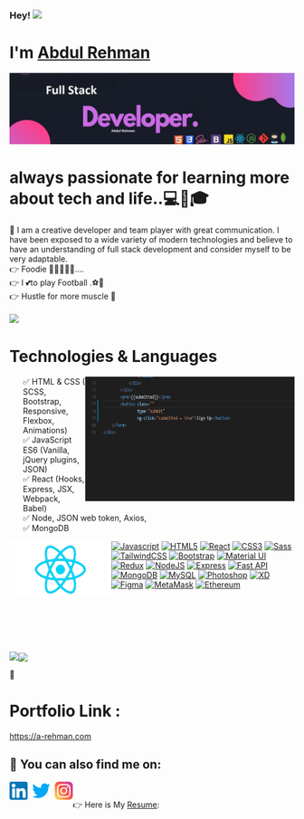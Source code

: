 



<h3> Hey! <img src="https://media.giphy.com/media/hvRJCLFzcasrR4ia7z/giphy.gif" width="12px">  </h3> 

<h1> I'm <a href="https://a-rehman.com/">Abdul Rehman</a> </h1>
<img  style="center" src="https://github.com/MuhRehman/MuhRehman/blob/master/Rehman-timeline.jpg">
<h1>
always passionate for learning more about tech and life..💻🙋🎓</h1> 


<div></div>


💬 I am a creative developer and team player with great communication. I have been exposed to a wide variety of modern technologies and believe to have an understanding of full stack development and consider myself to be very adaptable.<br>
👉 Foodie 🍔🍕🍗🍲🍰....<br>
👉 I 💕to play Football .⚽🏃<br>
👉 Hustle for more muscle 💪<br><br>
![](https://komarev.com/ghpvc/?username=MuhRehman)
<h1>Technologies & Languages</h1>
<ul>
 <img align="right" alt="GIF" src="https://github.com/MuhRehman/MuhRehman/blob/master/coding.gif" width="370" height="220" />
✅ HTML & CSS ( SCSS, Bootstrap, Responsive, Flexbox, Animations)<br>
✅ JavaScript ES6 (Vanilla, jQuery plugins, JSON)<br>
✅ React (Hooks, Express, JSX, Webpack, Babel)<br>
✅ Node, JSON web token, Axios,<br>
✅ MongoDB  <br>



</ul>

 <img align="left" alt="GIF" src="https://github.com/MuhRehman/MuhRehman/blob/master/react-animation-logo2.gif" width="180" height="100" />


<p align="left">
<a href="https://developer.mozilla.org/en-US/docs/Web/JavaScript" target="_blank" rel="noreferrer"><img src="https://raw.githubusercontent.com/danielcranney/readme-generator/main/public/icons/skills/javascript-colored.svg" width="36" height="36" alt="Javascript" /></a>
<a href="https://developer.mozilla.org/en-US/docs/Glossary/HTML5" target="_blank" rel="noreferrer"><img src="https://raw.githubusercontent.com/danielcranney/readme-generator/main/public/icons/skills/html5-colored.svg" width="36" height="36" alt="HTML5" /></a>
<a href="https://reactjs.org/" target="_blank" rel="noreferrer"><img src="https://raw.githubusercontent.com/danielcranney/readme-generator/main/public/icons/skills/react-colored.svg" width="36" height="36" alt="React" /></a>
<a href="https://www.w3.org/TR/CSS/#css" target="_blank" rel="noreferrer"><img src="https://raw.githubusercontent.com/danielcranney/readme-generator/main/public/icons/skills/css3-colored.svg" width="36" height="36" alt="CSS3" /></a>
<a href="https://sass-lang.com/" target="_blank" rel="noreferrer"><img src="https://raw.githubusercontent.com/danielcranney/readme-generator/main/public/icons/skills/sass-colored.svg" width="36" height="36" alt="Sass" /></a>
<a href="https://tailwindcss.com/" target="_blank" rel="noreferrer"><img src="https://raw.githubusercontent.com/danielcranney/readme-generator/main/public/icons/skills/tailwindcss-colored.svg" width="36" height="36" alt="TailwindCSS" /></a>
<a href="https://getbootstrap.com/" target="_blank" rel="noreferrer"><img src="https://raw.githubusercontent.com/danielcranney/readme-generator/main/public/icons/skills/bootstrap-colored.svg" width="36" height="36" alt="Bootstrap" /></a>
<a href="https://mui.com/" target="_blank" rel="noreferrer"><img src="https://raw.githubusercontent.com/danielcranney/readme-generator/main/public/icons/skills/materialui-colored.svg" width="36" height="36" alt="Material UI" /></a>
<a href="https://redux.js.org/" target="_blank" rel="noreferrer"><img src="https://raw.githubusercontent.com/danielcranney/readme-generator/main/public/icons/skills/redux-colored.svg" width="36" height="36" alt="Redux" /></a>
<a href="https://nodejs.org/en/" target="_blank" rel="noreferrer"><img src="https://raw.githubusercontent.com/danielcranney/readme-generator/main/public/icons/skills/nodejs-colored.svg" width="36" height="36" alt="NodeJS" /></a>
<a href="https://expressjs.com/" target="_blank" rel="noreferrer"><img src="https://raw.githubusercontent.com/danielcranney/readme-generator/main/public/icons/skills/express-colored.svg" width="36" height="36" alt="Express" /></a>
<a href="https://fastapi.tiangolo.com/" target="_blank" rel="noreferrer"><img src="https://raw.githubusercontent.com/danielcranney/readme-generator/main/public/icons/skills/fastapi-colored.svg" width="36" height="36" alt="Fast API" /></a>
<a href="https://www.mongodb.com/" target="_blank" rel="noreferrer"><img src="https://raw.githubusercontent.com/danielcranney/readme-generator/main/public/icons/skills/mongodb-colored.svg" width="36" height="36" alt="MongoDB" /></a>
<a href="https://www.mysql.com/" target="_blank" rel="noreferrer"><img src="https://raw.githubusercontent.com/danielcranney/readme-generator/main/public/icons/skills/mysql-colored.svg" width="36" height="36" alt="MySQL" /></a>
<a href="https://www.adobe.com/uk/products/photoshop.html" target="_blank" rel="noreferrer"><img src="https://raw.githubusercontent.com/danielcranney/readme-generator/main/public/icons/skills/photoshop-colored.svg" width="36" height="36" alt="Photoshop" /></a>
<a href="https://www.adobe.com/uk/products/xd.html" target="_blank" rel="noreferrer"><img src="https://raw.githubusercontent.com/danielcranney/readme-generator/main/public/icons/skills/xd-colored.svg" width="36" height="36" alt="XD" /></a>
<a href="https://www.figma.com/" target="_blank" rel="noreferrer"><img src="https://raw.githubusercontent.com/danielcranney/readme-generator/main/public/icons/skills/figma-colored.svg" width="36" height="36" alt="Figma" /></a>
<a href="https://metamask.io/" target="_blank" rel="noreferrer"><img src="https://raw.githubusercontent.com/danielcranney/readme-generator/main/public/icons/skills/metamask-colored.svg" width="36" height="36" alt="MetaMask" /></a>
<a href="https://ethereum.org/en/" target="_blank" rel="noreferrer"><img src="https://raw.githubusercontent.com/danielcranney/readme-generator/main/public/icons/skills/ethereum-colored.svg" width="36" height="36" alt="Ethereum" /></a>
</p>

<img width="232px"   />


<br><br><br>

<img align="left" src="https://github-readme-stats.vercel.app/api?username=MuhRehman" />
<img align="center" src="https://github-readme-stats.vercel.app/api/top-langs/?username=MuhRehman" />



🔗  <h1> Portfolio Link :</h1> https://a-rehman.com

<h2>📩   You can also find me on:   </h2>




[<img align="left"  alt="Rehman linkedin" width="32px" src="https://github.com/MuhRehman/MuhRehman/blob/master/linkedin-icon.png" />](https://www.linkedin.com/in/abdul-rehman-%E2%9C%94-8611505b/)

[<img align="left" style="margin: 0 0.5rem;"  alt="Rehman twitter" width="32px" src="https://github.com/MuhRehman/MuhRehman/blob/master/twitter-icon.png" />](https://twitter.com/paki_jan)

[<img align="left" alt="Rehman instagram" width="32px" src="https://github.com/MuhRehman/MuhRehman/blob/master/instagram-icon.png" />](https://www.instagram.com/rehman_coding/)
<br>



👉 Here is My  <a href="https://rehman-portfolio.netlify.app/">Resume</a>:

